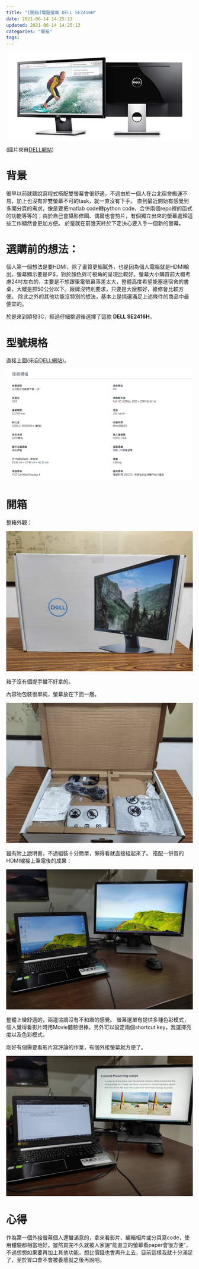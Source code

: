 ```yaml
---
title: "[開箱]電腦螢幕 DELL SE2416H"
date: 2021-06-14 14:25:13
updated: 2021-06-14 14:25:13
categories: "開箱"
tags:
---
```

![model](/images/unboxing/Dell6.jpg)

(圖片來自[DELL網站](https://www.dell.com/zh-tw/work/shop/dell-24-%E9%A1%AF%E7%A4%BA%E5%99%A8-se2416h/apd/210-alci/%E9%A1%AF%E7%A4%BA%E5%99%A8%E5%92%8C%E9%A1%AF%E7%A4%BA%E5%99%A8%E9%85%8D%E4%BB%B6))

# 背景

很早以前就聽說寫程式搭配雙螢幕會很舒適，不過由於一個人在台北宿舍搬運不易，加上也沒有非雙螢幕不可的task，就一直沒有下手。
直到最近開始有感覺到多開分頁的需求，像是要把matlab code轉python code，合併兩個repo裡的函式的功能等等的；由於自己會攝影修圖、偶爾也會剪片，有個獨立出來的螢幕處理這些工作顯然會更加方便。
於是就在前幾天終於下定決心要入手一個新的螢幕。

<!--more-->

# 選購前的想法：

個人第一個想法是要HDMI，除了畫質更細膩外，也是因為個人電腦就是HDMI輸出。螢幕顯示要是IPS，對於顏色與可視角的呈現比較好。螢幕大小購買前大概考慮24吋左右的，主要是不想跟筆電螢幕落差太大，整體高度希望能塞進宿舍的書桌，大概是抓50公分以下。廠牌沒特別要求，只要是大廠都好，維修會比較方便。
除此之外的其他功能沒特別的想法，基本上是挑選滿足上述條件的商品中最便宜的。

於是來到順發3C，經過仔細挑選後選擇了這款 **DELL SE2416H**。

# 型號規格

直接上圖(來自[DELL網站](https://www.dell.com/zh-tw/work/shop/dell-24-%E9%A1%AF%E7%A4%BA%E5%99%A8-se2416h/apd/210-alci/%E9%A1%AF%E7%A4%BA%E5%99%A8%E5%92%8C%E9%A1%AF%E7%A4%BA%E5%99%A8%E9%85%8D%E4%BB%B6))。

![model](/images/unboxing/Dell5.png)

# 開箱

整箱外觀：

![Dell1](/images/unboxing/Dell1.jpg)

箱子沒有個提手蠻不好拿的。

內容物包裝很單純，螢幕放在下面一層。

![Dell2](/images/unboxing/Dell2.jpg)

雖有附上說明書，不過組裝十分簡單，懶得看就直接組起來了。
搭配一併買的HDMI線接上筆電後的成果：

![Dell3](/images/unboxing/Dell3.jpg)

整體上蠻舒適的，兩邊協調沒有不和諧的感覺。
螢幕選單有提供多種色彩模式，個人覺得看影片時用Movie體驗很棒。另外可以設定兩個shortcut key，我選擇亮度以及色彩模式。

剛好有個需要看影片寫評論的作業，有個外接螢幕就方便了。

![Dell4](/images/unboxing/Dell4.jpg)

# 心得

作為第一個外接螢幕個人還蠻滿意的，拿來看影片、編輯相片或分頁寫code，使用體驗都相當地好。雖然買完不久就被人家說“能直立的螢幕看paper會很方便”，不過想想如果要再加上其他功能，想比價錢也會再升上去，目前這樣我就十分滿足了，至於胃口會不會被養壞就之後再說吧。